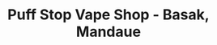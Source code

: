 ---
title: "Puff Stop Vape Shop - Basak, Mandaue"
url: /mandaue-city/puff-stop-vape-shop-basak-mandaue/
shop: e-cigarette
---